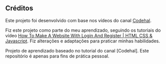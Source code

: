 ## Créditos

Este projeto foi desenvolvido com base nos vídeos do canal [Codehal](https://www.youtube.com/@codehal).

Fiz este projeto como parte do meu aprendizado, seguindo os tutoriais do vídeo [How To Make A Website With Login And Register | HTML CSS & Javascript](https://youtu.be/p1GmFCGuVjw?si=QhkmFhyEzCbP9xaa). Fiz alterações e adaptações para praticar minhas habilidades.

Projeto de aprendizado baseado no tutorial do canal [Codehal]. Este repositório é apenas para fins de prática pessoal.

